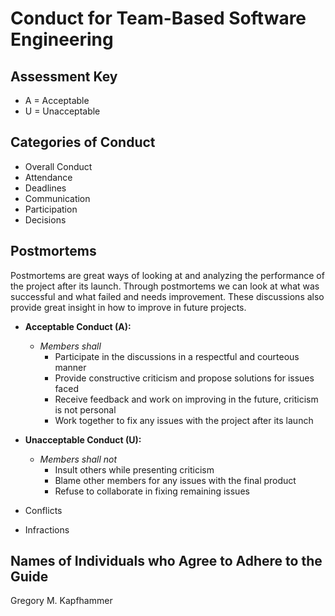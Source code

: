 # Conduct for Team-Based Software Engineering

## Assessment Key

* A = Acceptable
* U = Unacceptable

## Categories of Conduct

* Overall Conduct
* Attendance
* Deadlines
* Communication
* Participation
* Decisions

## Postmortems

Postmortems are great ways of looking at and analyzing the performance of the
project after its launch. Through postmortems we can look at what was successful
and what failed and needs improvement. These discussions also provide great
insight in how to improve in future projects.

* **Acceptable Conduct (A):**
  * *Members shall*
    * Participate in the discussions in a respectful and courteous manner
    * Provide constructive criticism and propose solutions for issues faced
    * Receive feedback and work on improving in the future, criticism
    is not personal
    * Work together to fix any issues with the project after its launch

* **Unacceptable Conduct (U):**
  * *Members shall not*
    * Insult others while presenting criticism
    * Blame other members for any issues with the final product
    * Refuse to collaborate in fixing remaining issues

* Conflicts
* Infractions

## Names of Individuals who Agree to Adhere to the Guide

Gregory M. Kapfhammer

